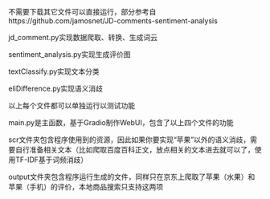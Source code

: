不需要下载其它文件可以直接运行，部分参考自https://github.com/jamosnet/JD-comments-sentiment-analysis

jd_comment.py实现数据爬取、转换、生成词云

sentiment_analysis.py实现生成评价图

textClassify.py实现文本分类

eliDifference.py实现语义消歧

以上每个文件都可以单独运行以测试功能

main.py是主函数，基于Gradio制作WebUI，包含了以上四个文件的功能

scr文件夹包含程序使用到的资源，因此如果你要实现“苹果”以外的语义消歧，需要自行准备相关文本（比如爬取百度百科正文，放点相关的文本进去就可以了，使用TF-IDF基于词频消歧）

output文件夹包含程序运行生成的文件，同样只在京东上爬取了苹果（水果）和苹果（手机）的评价，本地商品搜索只支持这两项
